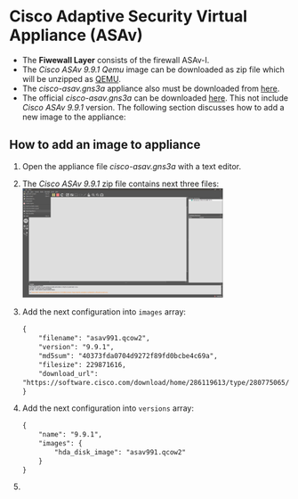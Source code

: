 # Cisco Adaptive Security Virtual Appliance (ASAv)

- The **Fiwewall Layer** consists of the firewall ASAv-I.
- The *Cisco ASAv 9.9.1 Qemu* image can be downloaded as zip file which will be unzipped as [QEMU](https://drive.google.com/file/d/1oRBEiPqFOT9Ta_2QEB3U-SByy5k2PZ1d/view?usp=sharing).
- The *cisco-asav.gns3a* appliance also must be downloaded from [here](https://drive.google.com/file/d/1HoL0Ssser9Yl29s05jsRDl18L4ADqT0b/view?usp=share_link).
- The official *cisco-asav.gns3a* can be downloaded [here](https://www.gns3.com/gns3/appliance/download?url=https%3A%2F%2Fraw.githubusercontent.com%2FGNS3%2Fgns3-registry%2Fmaster%2Fappliances%2Fcisco-asav.gns3a). This not include *Cisco ASAv 9.9.1* version. The following section discusses how to add a new image to the appliance:

## How to add an image to appliance

1. Open the appliance file *cisco-asav.gns3a* with a text editor.

2. The *Cisco ASAv 9.9.1* zip file contains next three files:
    <img src="./img/vm1.PNG" width=75% height=75%>

3. Add the next configuration into `images` array:

    ```console
    {
        "filename": "asav991.qcow2",
        "version": "9.9.1",
        "md5sum": "40373fda0704d9272f89fd0bcbe4c69a",
        "filesize": 229871616,
        "download_url": "https://software.cisco.com/download/home/286119613/type/280775065/release/9.9.1"
    }
    ```

4. Add the next configuration into `versions` array:

    ```console
    {
        "name": "9.9.1",
        "images": {
            "hda_disk_image": "asav991.qcow2"
        }
    }
    ```

5. 